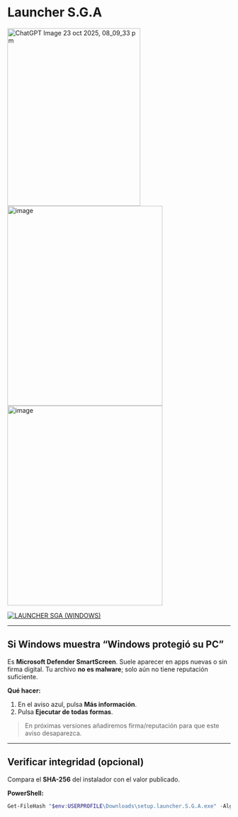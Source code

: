 # Launcher S.G.A
<img width="300" height="400" alt="ChatGPT Image 23 oct 2025, 08_09_33 p m" src="https://github.com/user-attachments/assets/f0794f7a-69a0-424c-bc41-aba832dc57d2" />         <img width="350" height="450" alt="image" src="https://github.com/user-attachments/assets/113eabb3-9d1a-4c57-bfd2-a210bd803df3" />   <img width="350" height="450" alt="image" src="https://github.com/user-attachments/assets/49b68989-6b38-4296-b19d-07456d90a73d" />



[![LAUNCHER SGA (WINDOWS)](https://img.shields.io/badge/LAUNCHER%20SGA%20(Windows)-Descargar-2ea043?style=for-the-badge&logo=windows)](https://github.com/DerXerke/Launcher-S.G.A/releases/download/A/setup.launcher.S.G.A.exe) 

---

## Si Windows muestra “Windows protegió su PC”
Es **Microsoft Defender SmartScreen**. Suele aparecer en apps nuevas o sin firma digital.
Tu archivo **no es malware**; solo aún no tiene reputación suficiente.

**Qué hacer:**
1. En el aviso azul, pulsa **Más información**.  
2. Pulsa **Ejecutar de todas formas**.

> En próximas versiones añadiremos firma/reputación para que este aviso desaparezca.

---

## Verificar integridad (opcional)
Compara el **SHA-256** del instalador con el valor publicado.

**PowerShell:**
```powershell
Get-FileHash "$env:USERPROFILE\Downloads\setup.launcher.S.G.A.exe" -Algorithm SHA256 | Select-Object Hash
